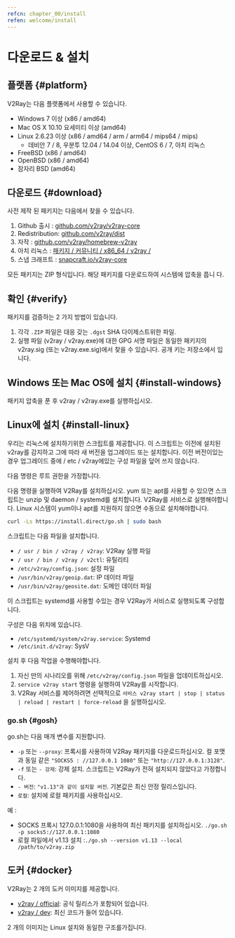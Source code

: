 ```yaml
---
refcn: chapter_00/install
refen: welcome/install
---
```


# 다운로드 & 설치

## 플랫폼 {#platform}

V2Ray는 다음 플랫폼에서 사용할 수 있습니다.

* Windows 7 이상 (x86 / amd64)
* Mac OS X 10.10 요세미티 이상 (amd64)
* Linux 2.6.23 이상 (x86 / amd64 / arm / arm64 / mips64 / mips) 
  * 데비안 7 / 8, 우분투 12.04 / 14.04 이상, CentOS 6 / 7, 아치 리눅스
* FreeBSD (x86 / amd64)
* OpenBSD (x86 / amd64)
* 잠자리 BSD (amd64)

## 다운로드 {#download}

사전 제작 된 패키지는 다음에서 찾을 수 있습니다.

1. Github 출시 : [github.com/v2ray/v2ray-core](https://github.com/v2ray/v2ray-core/releases)
2. Redistribution: [github.com/v2ray/dist](https://github.com/v2ray/dist)
3. 자작 : [github.com/v2ray/homebrew-v2ray](https://github.com/v2ray/homebrew-v2ray)
4. 아치 리눅스 : [패키지 / 커뮤니티 / x86_64 / v2ray /](https://www.archlinux.org/packages/community/x86_64/v2ray/)
5. 스냅 크래프트 : [snapcraft.io/v2ray-core](https://snapcraft.io/v2ray-core)

모든 패키지는 ZIP 형식입니다. 해당 패키지를 다운로드하여 시스템에 압축을 풉니 다.

## 확인 {#verify}

패키지를 검증하는 2 가지 방법이 있습니다.

1. 각각 `.ZIP` 파일은 대응 갖는 `.dgst` SHA 다이제스트위한 파일.
2. 실행 파일 (v2ray / v2ray.exe)에 대한 GPG 서명 파일은 동일한 패키지의 v2ray.sig (또는 v2ray.exe.sig)에서 찾을 수 있습니다. 공개 키는 저장소</a>에서 입니다.</li> </ol> 
  
  ## Windows 또는 Mac OS에 설치 {#install-windows}
  
  패키지 압축을 푼 후 v2ray / v2ray.exe를 실행하십시오.
  
  ## Linux에 설치 {#install-linux}
  
  우리는 리눅스에 설치하기위한 스크립트를 제공합니다. 이 스크립트는 이전에 설치된 v2ray를 감지하고 그에 따라 새 버전을 업그레이드 또는 설치합니다. 이전 버전이있는 경우 업그레이드 중에 / etc / v2ray에있는 구성 파일을 덮어 쓰지 않습니다.
  
  다음 명령은 루트 권한을 가정합니다.
  
  다음 명령을 실행하여 V2Ray를 설치하십시오. yum 또는 apt를 사용할 수 있으면 스크립트는 unzip 및 daemon / systemd를 설치합니다. V2Ray를 서비스로 실행해야합니다. Linux 시스템이 yum이나 apt를 지원하지 않으면 수동으로 설치해야합니다.
  
  ```bash
  curl -Ls https://install.direct/go.sh | sudo bash
  ```
  
  스크립트는 다음 파일을 설치합니다.
  
  * `/ usr / bin / v2ray / v2ray`: V2Ray 실행 파일
  * `/ usr / bin / v2ray / v2ctl`: 유틸리티
  * `/etc/v2ray/config.json`: 설정 파일
  * `/usr/bin/v2ray/geoip.dat`: IP 데이터 파일
  * `/usr/bin/v2ray/geosite.dat`: 도메인 데이터 파일
  
  이 스크립트는 systemd를 사용할 수있는 경우 V2Ray가 서비스로 실행되도록 구성합니다.
  
  구성은 다음 위치에 있습니다.
  
  * `/etc/systemd/system/v2ray.service`: Systemd
  * `/etc/init.d/v2ray`: SysV
  
  설치 후 다음 작업을 수행해야합니다.
  
  1. 자신 만의 시나리오를 위해 `/etc/v2ray/config.json` 파일을 업데이트하십시오.
  2. `service v2ray start` 명령을 실행하여 V2Ray를 시작합니다.
  3. V2Ray 서비스를 제어하려면 선택적으로 `서비스 v2ray start | stop | status | reload | restart | force-reload` 을 실행하십시오.
  
  ### go.sh {#gosh}
  
  go.sh는 다음 매개 변수를 지원합니다.
  
  * `-p` 또는 `--proxy`: 프록시를 사용하여 V2Ray 패키지를 다운로드하십시오. 컬 포맷과 동일 같은 `"SOCKS5 : //127.0.0.1 1080"` 또는 `"http://127.0.0.1:3128"`.
  * `-f` 또는 `- 강제`: 강제 설치. 스크립트는 V2Ray가 전혀 설치되지 않았다고 가정합니다.
  * `- 버전`: `"v1.13"과 같이 설치할 버전`. 기본값은 최신 안정 릴리스입니다.
  * `로컬`: 설치에 로컬 패키지를 사용하십시오.
  
  예 :
  
  * SOCKS 프록시 127.0.0.1:1080을 사용하여 최신 패키지를 설치하십시오. ```./go.sh -p socks5://127.0.0.1:1080```
  * 로컬 파일에서 v1.13 설치 :```./go.sh --version v1.13 --local /path/to/v2ray.zip```
  
  ## 도커 {#docker}
  
  V2Ray는 2 개의 도커 이미지를 제공합니다.
  
  * [v2ray / official](https://hub.docker.com/r/v2ray/official/): 공식 릴리스가 포함되어 있습니다.
  * [v2ray / dev](https://hub.docker.com/r/v2ray/dev/): 최신 코드가 들어 있습니다.
  
  2 개의 이미지는 Linux 설치와 동일한 구조를가집니다.